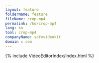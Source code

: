 ```yaml
---
layout: feature
folderName: feature
fileName: crop-mp4
permalink: /ko/crop-mp4
lang: ko
tool: crop-mp4
companyName: safevideokit
domain : com
---
```


{% include VideoEditorIndex/index.html %}

   